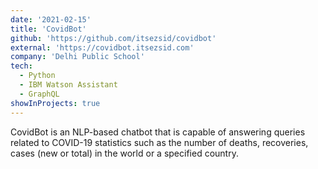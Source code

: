 ```yaml
---
date: '2021-02-15'
title: 'CovidBot'
github: 'https://github.com/itsezsid/covidbot'
external: 'https://covidbot.itsezsid.com'
company: 'Delhi Public School'
tech:
  - Python
  - IBM Watson Assistant
  - GraphQL
showInProjects: true
---
```


CovidBot is an NLP-based chatbot that is capable of answering queries related to COVID-19 statistics such as the number of deaths, recoveries, cases (new or total) in the world or a specified country.
